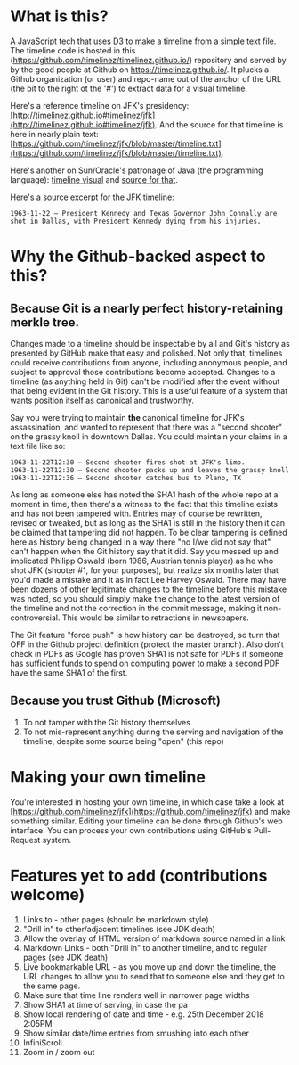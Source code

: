 # What is this?

A JavaScript tech that uses [D3](https://d3js.org/) to make a timeline from a simple text file.  The timeline code is hosted in 
this (https://github.com/timelinez/timelinez.github.io/) repository and served by by the good people at Github 
on https://timelinez.github.io/. It plucks a Github organization (or user) and repo-name out of the anchor of the URL (the bit to the right ot the '#') to extract data for a visual timeline. 

Here's a reference timeline on JFK's presidency: 
[http://timelinez.github.io#timelinez/jfk](http://timelinez.github.io#timelinez/jfk). And the source for that 
timeline is here in nearly plain text: [https://github.com/timelinez/jfk/blob/master/timeline.txt](https://github.com/timelinez/jfk/blob/master/timeline.txt).

Here's another on Sun/Oracle's patronage of Java (the programming language): [timeline visual](http://timelinez.github.io) and [source for that](http://github.com/timelinez/timelinez.github.io/blob/master/reference.txt).

Here's a source excerpt for the JFK timeline:

```
1963-11-22 – President Kennedy and Texas Governor John Connally are shot in Dallas, with President Kennedy dying from his injuries.
```

# Why the Github-backed aspect to this?

## Because Git is a nearly perfect history-retaining merkle tree. 

Changes made to a timeline should be inspectable 
by all and Git's history as presented by GitHub make that easy and polished. Not only that, timelines could receive
contributions from anyone, including anonymous people, and subject to approval those contributions become accepted.
Changes to a timeline (as anything held in Git) can't be modified after the event without that being evident in 
the Git history. This is a useful feature of a system that wants position itself as canonical and trustworthy.

Say you were trying to maintain **the** canonical timeline for JFK's assassination, and wanted to represent that there was
a "second shooter" on the grassy knoll in downtown Dallas. You could maintain your claims in a text file like so: 

```
1963-11-22T12:30 – Second shooter fires shot at JFK's limo.
1963-11-22T12:30 – Second shooter packs up and leaves the grassy knoll
1963-11-22T12:36 – Second shooter catches bus to Plano, TX
```

As long as someone else has noted the SHA1 hash of the whole repo at a moment in time, then there's a witness to the 
fact that this timeline exists and has not been tampered with. Entries may of course be rewritten, revised or 
tweaked, but as long as the SHA1 is still in the history then it can be claimed that tampering did not happen. To be 
clear tampering is defined here as history being changed in a way there "no I/we did not say that" can't happen when 
the Git history say that it did. Say you messed up and implicated Philipp Oswald (born 1986, Austrian tennis player) 
as he who shot JFK (shooter #1, for your purposes), but realize six months later that you'd made a mistake and it as 
in fact Lee Harvey Oswald. There may have been dozens of other legitimate changes to the timeline before this mistake 
was noted, so you should simply make the change to the latest version of the timeline and not the correction in the 
commit message, making it non-controversial. This would be similar to retractions in newspapers.

The Git feature "force push" is how history can be destroyed, so turn that OFF in the Github project definition 
(protect the master branch). Also don't check in PDFs as Google has proven SHA1 is not safe for PDFs if someone has 
sufficient funds to spend on computing power to make a second PDF have the same SHA1 of the first.

## Because you trust Github (Microsoft)

1. To not tamper with the Git history themselves
2. To not mis-represent anything during the serving and navigation of the timeline, despite some source being "open" (this repo)

# Making your own timeline

You're interested in hosting your own timeline, in which case take a look at 
[https://github.com/timelinez/jfk](https://github.com/timelinez/jfk) and make something similar. Editing 
your timeline can be done through Github's web interface. You can process your own contributions using 
GitHub's Pull-Request system.

# Features yet to add (contributions welcome)

1. Links to - other pages (should be markdown style)
1. "Drill in" to other/adjacent timelines (see JDK death)
1. Allow the overlay of HTML version of markdown source named in a link
1. Markdown Links - both "Drill in" to another timeline, and to regular pages (see JDK death)
1. Live bookmarkable URL - as you move up and down the timeline, the URL changes to allow you to send that to someone else and they get to the same page.
1. Make sure that time line renders well in narrower page widths
1. Show SHA1 at time of serving, in case the pa
1. Show local rendering of date and time - e.g. 25th December 2018 2:05PM 
1. Show similar date/time entries from smushing into each other
1. InfiniScroll
1. Zoom in / zoom out
